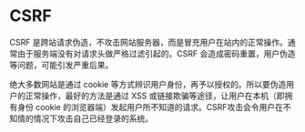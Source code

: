 # CSRF

CSRF 是跨站请求伪造，不攻击网站服务器，而是冒充用户在站内的正常操作。通常由于服务端没有对请求头做严格过滤引起的。CSRF 会造成密码重置，用户伪造等问题，可能引发严重后果。

绝大多数网站是通过 cookie 等方式辨识用户身份，再予以授权的。所以要伪造用户的正常操作，最好的方法是通过 XSS 或链接欺骗等途径，让用户在本机（即拥有身份 cookie 的浏览器端）发起用户所不知道的请求。CSRF攻击会令用户在不知情的情况下攻击自己已经登录的系统。

